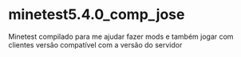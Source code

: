# minetest5.4.0_comp_jose
Minetest compilado para me ajudar fazer mods e também jogar com clientes versão compatível com a versão do servidor
